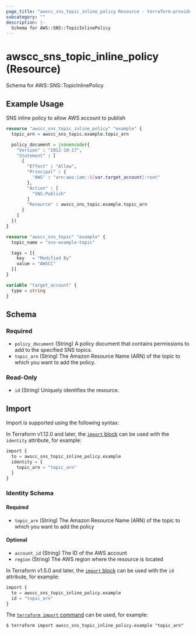 ```yaml
---
page_title: "awscc_sns_topic_inline_policy Resource - terraform-provider-awscc"
subcategory: ""
description: |-
  Schema for AWS::SNS::TopicInlinePolicy
---
```


# awscc_sns_topic_inline_policy (Resource)

Schema for AWS::SNS::TopicInlinePolicy

## Example Usage

SNS inline policy to allow AWS account to publish

```terraform
resource "awscc_sns_topic_inline_policy" "example" {
  topic_arn = awscc_sns_topic.example.topic_arn

  policy_document = jsonencode({
    "Version" : "2012-10-17",
    "Statement" : [
      {
        "Effect" : "Allow",
        "Principal" : {
          "AWS" : "arn:aws:iam::${var.target_account}:root"
        },
        "Action" : [
          "SNS:Publish"
        ]
        "Resource" : awscc_sns_topic.example.topic_arn
      }
    ]
  })
}

resource "awscc_sns_topic" "example" {
  topic_name = "sns-example-topic"

  tags = [{
    key   = "Modified By"
    value = "AWSCC"
  }]
}

variable "target_account" {
  type = string
}
```

<!-- schema generated by tfplugindocs -->
## Schema

### Required

- `policy_document` (String) A policy document that contains permissions to add to the specified SNS topics.
- `topic_arn` (String) The Amazon Resource Name (ARN) of the topic to which you want to add the policy.

### Read-Only

- `id` (String) Uniquely identifies the resource.

## Import

Import is supported using the following syntax:

In Terraform v1.12.0 and later, the [`import` block](https://developer.hashicorp.com/terraform/language/import) can be used with the `identity` attribute, for example:

```terraform
import {
  to = awscc_sns_topic_inline_policy.example
  identity = {
    topic_arn = "topic_arn"
  }
}
```

<!-- schema generated by tfplugindocs -->
### Identity Schema

#### Required

- `topic_arn` (String) The Amazon Resource Name (ARN) of the topic to which you want to add the policy

#### Optional

- `account_id` (String) The ID of the AWS account
- `region` (String) The AWS region where the resource is located

In Terraform v1.5.0 and later, the [`import` block](https://developer.hashicorp.com/terraform/language/import) can be used with the `id` attribute, for example:

```terraform
import {
  to = awscc_sns_topic_inline_policy.example
  id = "topic_arn"
}
```

The [`terraform import` command](https://developer.hashicorp.com/terraform/cli/commands/import) can be used, for example:

```shell
$ terraform import awscc_sns_topic_inline_policy.example "topic_arn"
```